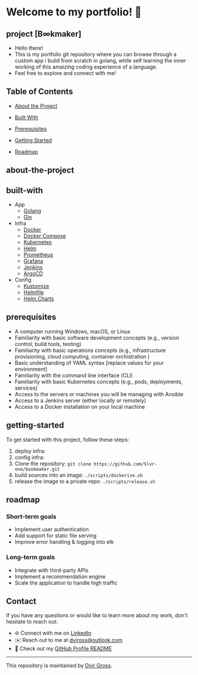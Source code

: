 # Welcome to my portfolio! 👋

## project [B∞kmaker]

* Hello there! 
* This is my portfolio git repository where you can browse through a custom app i build from scratch in golang,
while self learning the inner working of this amaizing coding experience of a language.
* Feel free to explore and connect with me!

## Table of Contents

* [About the Project](#about-the-project)
* [Built With](#built-with)

* [Prerequisites](#prerequisites)
* [Getting Started](#getting-started)
* [Roadmap](#roadmap)


## about-the-project



## built-with
* App
  * [Golang](https://golang.org/)
  * [Gin](https://github.com/gin-gonic/gin)
  <!-- * [Gorm](https://gorm.io/) -->
  <!-- * [JWT](https://jwt.io/) -->
* Infra
  * [Docker](https://www.docker.com/)
  * [Docker Compose](https://docs.docker.com/compose/)
  * [Kubernetes](https://kubernetes.io/)
  * [Helm](https://helm.sh/)
  * [Prometheus](https://prometheus.io/)
  * [Grafana](https://grafana.com/)
  * [Jenkins](https://www.jenkins.io/)
  * [ArgoCD](https://argoproj.github.io/argo-cd/)
  <!-- * [ArgoCD Image Updater](https://github.com/argoproj-labs/argocd-image-updater) -->
  <!-- * [ArgoCD Notifications](https://argoproj-labs.github.io/argocd-notifications/) -->
* Config
  * [Kustomize](https://kustomize.io/)
  * [Helmfile](https://github.com/roboll/helmfile)
  * [Helm Charts](https://helm.sh/)
    
## prerequisites
<!-- TODO -->
* A computer running Windows, macOS, or Linux
* Familiarity with basic software development concepts (e.g., version control, build tools, testing)
* Familiarity with basic operations concepts (e.g., infrastructure provisioning, cloud computing, container orchistration )
* Basic understanding of YAML syntax [replace values for your environment]
* Familiarity with the command line interface (CLI)
* Familiarity with basic Kubernetes concepts (e.g., pods, deployments, services)
* Access to the servers or machines you will be managing with Ansible
* Access to a Jenkins server (either locally or remotely)
* Access to a Docker installation on your local machine
<!-- * Familiarity with basic Jenkins concepts (e.g., pipelines, jobs, agents) -->
<!-- * Basic understanding of programming concepts (e.g., variables, functions, control flow) -->
<!-- * Access to a Kubernetes cluster (e.g., Minikube, GKE, EKS) -->
<!-- - Familiarity with golang syntax and concepts -->
<!-- - Basic understanding of object-oriented programming -->

## getting-started
<!-- TODO -->
To get started with this project, follow these steps:
1. deploy infra:
2. config infra:
3. Clone the repository: `git clone https://github.com/Slvr-one/bookmaker.git`
4. build sources into an image: `./scripts/dockerize.sh`
5. release the image to a private repo: `./scripts/release.sh`

## roadmap
<!-- TODO -->
### Short-term goals
- Implement user authentication
- Add support for static file serving
- Improve error handling & logging into elk

### Long-term goals
- Integrate with third-party APIs
- Implement a recommendation engine
- Scale the application to handle high traffic

## Contact
If you have any questions or would like to learn more about my work, don't hesitate to reach out:

- 🌐 Connect with me on [LinkedIn](https://www.linkedin.com/in/dvir-gross-929252224/)
- ✉️ Reach out to me at [dviross@outlook.com](mailto:dviross@outlook.com)
- 🌟 Check out my [GitHub Profile README](https://github.com/Slvr-one/Slvr-one/blob/main/README.md)


---
This repository is maintained by [Dvir Gross](https://github.com/Slvr-one). 